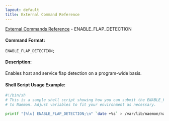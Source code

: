 ```yaml
---
layout: default
title: External Command Reference
---
```


<!--
************************************************
* AUTO GENERATED PAGE - USE ./update SCRIPT
************************************************
-->

<span class="glyphicon glyphicon-arrow-up"></span><a href="index.html"> External Commands Reference</a> - ENABLE_FLAP_DETECTION<br>

#### Command Format:

`ENABLE_FLAP_DETECTION;`

#### Description:

Enables host and service flap detection on a program-wide basis.

#### Shell Script Usage Example:

```sh
#!/bin/sh
# This is a sample shell script showing how you can submit the ENABLE_FLAP_DETECTION command
# to Naemon. Adjust variables to fit your environment as necessary.

printf "[%lu] ENABLE_FLAP_DETECTION;\n" `date +%s` > /var/lib/naemon/naemon.cmd
```
